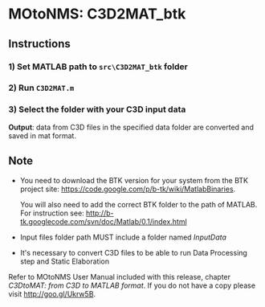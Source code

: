 # MOtoNMS: C3D2MAT_btk #

## Instructions ##

### 1) Set MATLAB path to <code>src\C3D2MAT_btk</code> folder  ###

### 2) Run  <code>C3D2MAT.m </code> ###

### 3) Select the folder with your C3D input data ###

<b>Output</b>: data from C3D files in the specified data folder are converted and saved in mat format.

## Note ##

- You need to download the BTK version for your system from the BTK project site: <https://code.google.com/p/b-tk/wiki/MatlabBinaries>.

  You will also need to add the correct BTK folder to the path of MATLAB. For instruction see:  <http://b-tk.googlecode.com/svn/doc/Matlab/0.1/index.html>

- Input files folder path MUST include a folder named *InputData*
- It's necessary to convert C3D files to be able to run Data Processing step and Static Elaboration

Refer to MOtoNMS User Manual included with this release, chapter *C3DtoMAT: from C3D to MATLAB format*.
If you do not have a copy please visit <http://goo.gl/Ukrw5B>.

